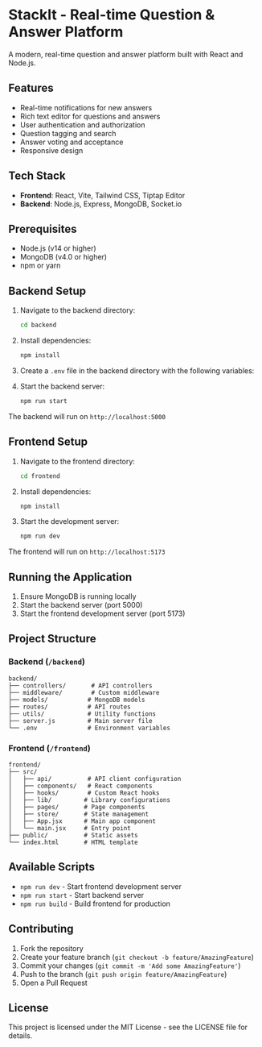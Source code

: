 # StackIt - Real-time Question & Answer Platform

A modern, real-time question and answer platform built with React and Node.js.

## Features

- Real-time notifications for new answers
- Rich text editor for questions and answers
- User authentication and authorization
- Question tagging and search
- Answer voting and acceptance
- Responsive design

## Tech Stack

- **Frontend**: React, Vite, Tailwind CSS, Tiptap Editor
- **Backend**: Node.js, Express, MongoDB, Socket.io

## Prerequisites

- Node.js (v14 or higher)
- MongoDB (v4.0 or higher)
- npm or yarn

## Backend Setup

1. Navigate to the backend directory:
   ```bash
   cd backend
   ```

2. Install dependencies:
   ```bash
   npm install
   ```

3. Create a `.env` file in the backend directory with the following variables:

4. Start the backend server:
   ```bash
   npm run start
   ```

The backend will run on `http://localhost:5000`

## Frontend Setup

1. Navigate to the frontend directory:
   ```bash
   cd frontend
   ```

2. Install dependencies:
   ```bash
   npm install
   ```

3. Start the development server:
   ```bash
   npm run dev
   ```

The frontend will run on `http://localhost:5173`

## Running the Application

1. Ensure MongoDB is running locally
2. Start the backend server (port 5000)
3. Start the frontend development server (port 5173)

## Project Structure

### Backend (`/backend`)
```
backend/
├── controllers/       # API controllers
├── middleware/        # Custom middleware
├── models/           # MongoDB models
├── routes/           # API routes
├── utils/            # Utility functions
├── server.js         # Main server file
└── .env              # Environment variables
```

### Frontend (`/frontend`)
```
frontend/
├── src/
│   ├── api/          # API client configuration
│   ├── components/   # React components
│   ├── hooks/        # Custom React hooks
│   ├── lib/         # Library configurations
│   ├── pages/       # Page components
│   ├── store/       # State management
│   ├── App.jsx      # Main app component
│   └── main.jsx     # Entry point
├── public/          # Static assets
└── index.html       # HTML template
```

## Available Scripts

- `npm run dev` - Start frontend development server
- `npm run start` - Start backend server
- `npm run build` - Build frontend for production

## Contributing

1. Fork the repository
2. Create your feature branch (`git checkout -b feature/AmazingFeature`)
3. Commit your changes (`git commit -m 'Add some AmazingFeature'`)
4. Push to the branch (`git push origin feature/AmazingFeature`)
5. Open a Pull Request

## License

This project is licensed under the MIT License - see the LICENSE file for details.
